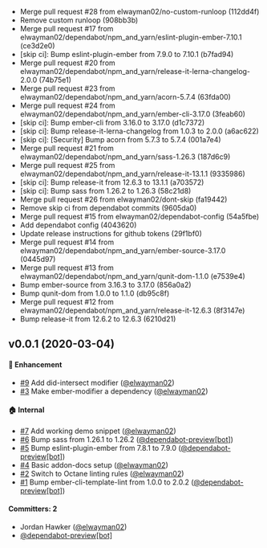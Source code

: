 

* Merge pull request #28 from elwayman02/no-custom-runloop (112dd4f)
* Remove custom runloop (908bb3b)
* Merge pull request #17 from elwayman02/dependabot/npm_and_yarn/eslint-plugin-ember-7.10.1 (ce3d2e0)
* [skip ci]: Bump eslint-plugin-ember from 7.9.0 to 7.10.1 (b7fad94)
* Merge pull request #20 from elwayman02/dependabot/npm_and_yarn/release-it-lerna-changelog-2.0.0 (74b75e1)
* Merge pull request #23 from elwayman02/dependabot/npm_and_yarn/acorn-5.7.4 (63fda00)
* Merge pull request #24 from elwayman02/dependabot/npm_and_yarn/ember-cli-3.17.0 (3feab60)
* [skip ci]: Bump ember-cli from 3.16.0 to 3.17.0 (d1c7372)
* [skip ci]: Bump release-it-lerna-changelog from 1.0.3 to 2.0.0 (a6ac622)
* [skip ci]: [Security] Bump acorn from 5.7.3 to 5.7.4 (001a7e4)
* Merge pull request #21 from elwayman02/dependabot/npm_and_yarn/sass-1.26.3 (187d6c9)
* Merge pull request #25 from elwayman02/dependabot/npm_and_yarn/release-it-13.1.1 (9335986)
* [skip ci]: Bump release-it from 12.6.3 to 13.1.1 (a703572)
* [skip ci]: Bump sass from 1.26.2 to 1.26.3 (58c21d8)
* Merge pull request #26 from elwayman02/dont-skip (fa19442)
* Remove skip ci from dependabot commits (9605da0)
* Merge pull request #15 from elwayman02/dependabot-config (54a5fbe)
* Add dependabot config (4043620)
* Update release instructions for github tokens (29f1bf0)
* Merge pull request #14 from elwayman02/dependabot/npm_and_yarn/ember-source-3.17.0 (0445d97)
* Merge pull request #13 from elwayman02/dependabot/npm_and_yarn/qunit-dom-1.1.0 (e7539e4)
* Bump ember-source from 3.16.3 to 3.17.0 (856a0a2)
* Bump qunit-dom from 1.0.0 to 1.1.0 (db95c8f)
* Merge pull request #12 from elwayman02/dependabot/npm_and_yarn/release-it-12.6.3 (8f3147e)
* Bump release-it from 12.6.2 to 12.6.3 (6210d21)

## v0.0.1 (2020-03-04)

#### :rocket: Enhancement
* [#9](https://github.com/elwayman02/ember-scroll-modifiers/pull/9) Add did-intersect modifier ([@elwayman02](https://github.com/elwayman02))
* [#3](https://github.com/elwayman02/ember-scroll-modifiers/pull/3) Make ember-modifier a dependency ([@elwayman02](https://github.com/elwayman02))

#### :house: Internal
* [#7](https://github.com/elwayman02/ember-scroll-modifiers/pull/7) Add working demo snippet ([@elwayman02](https://github.com/elwayman02))
* [#6](https://github.com/elwayman02/ember-scroll-modifiers/pull/6) Bump sass from 1.26.1 to 1.26.2 ([@dependabot-preview[bot]](https://github.com/apps/dependabot-preview))
* [#5](https://github.com/elwayman02/ember-scroll-modifiers/pull/5) Bump eslint-plugin-ember from 7.8.1 to 7.9.0 ([@dependabot-preview[bot]](https://github.com/apps/dependabot-preview))
* [#4](https://github.com/elwayman02/ember-scroll-modifiers/pull/4) Basic addon-docs setup ([@elwayman02](https://github.com/elwayman02))
* [#2](https://github.com/elwayman02/ember-scroll-modifiers/pull/2) Switch to Octane linting rules ([@elwayman02](https://github.com/elwayman02))
* [#1](https://github.com/elwayman02/ember-scroll-modifiers/pull/1) Bump ember-cli-template-lint from 1.0.0 to 2.0.2 ([@dependabot-preview[bot]](https://github.com/apps/dependabot-preview))

#### Committers: 2
- Jordan Hawker ([@elwayman02](https://github.com/elwayman02))
- [@dependabot-preview[bot]](https://github.com/apps/dependabot-preview)

